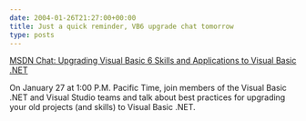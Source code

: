 ```yaml
---
date: 2004-01-26T21:27:00+00:00
title: Just a quick reminder, VB6 upgrade chat tomorrow
type: posts
---
```

[MSDN Chat: Upgrading Visual Basic 6 Skills and Applications to Visual Basic .NET](https://msdn.microsoft.com/chats/)



On January 27 at 1:00 P.M. Pacific Time, join members of the Visual Basic .NET and Visual Studio teams and talk about best practices for upgrading your old projects (and skills) to Visual Basic .NET.
